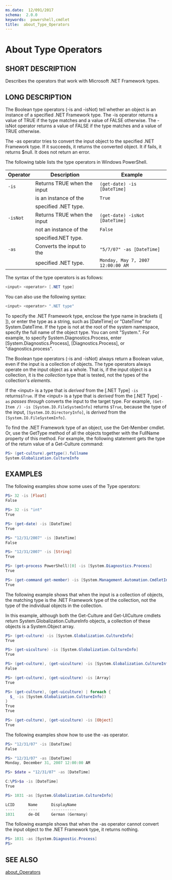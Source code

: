 ```yaml
---
ms.date:  12/091/2017
schema:  2.0.0
keywords:  powershell,cmdlet
title:  about_Type_Operators
---
```


# About Type Operators

## SHORT DESCRIPTION

Describes the operators that work with Microsoft .NET Framework types.

## LONG DESCRIPTION

The Boolean type operators (-is and -isNot) tell whether an object is an
instance of a specified .NET Framework type. The -is operator returns a
value of TRUE if the type matches and a value of FALSE otherwise. The
-isNot operator returns a value of FALSE if the type matches and a value of
TRUE otherwise.

The -as operator tries to convert the input object to the specified .NET
Framework type. If it succeeds, it returns the converted object. It if
fails, it returns \$null. It does not return an error.

The following table lists the type operators in  Windows PowerShell.

|Operator|Description                |Example                          |
|--------|---------------------------|---------------------------------|
|`-is`   |Returns TRUE when the input|`(get-date) -is [DateTime]`      |
|        |is an instance of the      |`True`                           |
|        |specified .NET type.       |                                 |
|`-isNot`|Returns TRUE when the input|`(get-date) -isNot [DateTime]`   |
|        |not an instance of the     |`False`                          |
|        |specified.NET type.        |                                 |
|`-as`   |Converts the input to the  |`"5/7/07" -as [DateTime]`        |
|        |specified .NET type.       |`Monday, May 7, 2007 12:00:00 AM`|

The syntax of the type operators is as follows:

```powershell
<input> <operator> [.NET type]
```

You can also use the following syntax:

```powershell
<input> <operator> ".NET type"
```

To specify the .NET Framework type, enclose the type name in brackets ([ ]),
or enter the type as a string, such as [DateTime] or "DateTime" for
System.DateTime. If the type is not at the root of the system namespace,
specify the full name of the object type. You can omit "System.". For
example, to specify System.Diagnostics.Process, enter
[System.Diagnostics.Process], [Diagnostics.Process], or
"diagnostics.process".

The Boolean type operators (-is and -isNot) always return a Boolean value,
even if the input is a collection of objects. The type operators always
operate on the input object as a whole. That is, if the input object is a
collection, it is the _collection_ type that is tested, not the types of the
collection's _elements_.

If the \<input> is a type that is _derived_ from the \[.NET Type\] `-is`
returns`$True`. If the \<input> is a type that is _derived_ from the \[.NET
Type\] `-as` _passes through_ converts the input to the target type. For
example, `(Get-Item /) -is [System.IO.FileSystemInfo]` returns `$True`,
because the type of the input, `[System.IO.DirectoryInfo]`, is _derived_ from
the `[System.IO.FileSystemInfo]`.

To find the .NET Framework type of an object, use the Get-Member cmdlet.
Or, use the GetType method of all the objects together with the FullName
property of this method. For example, the following statement gets the type
of the return value of a Get-Culture command:

```powershell
PS> (get-culture).gettype().fullname
System.Globalization.CultureInfo
```

## EXAMPLES
The following examples show some uses of the Type operators:

```powershell
PS> 32 -is [Float]
False

PS> 32 -is "int"
True

PS> (get-date) -is [DateTime]
True

PS> "12/31/2007" -is [DateTime]
False

PS> "12/31/2007" -is [String]
True

PS> (get-process PowerShell)[0] -is [System.Diagnostics.Process]
True

PS> (get-command get-member) -is [System.Management.Automation.CmdletInfo]
True
```

The following example shows that when the input is a collection of objects,
the matching type is the .NET Framework type of the collection, not the
type of the individual objects in the collection.

In this example, although both the Get-Culture and Get-UICulture cmdlets
return System.Globalization.CultureInfo objects, a collection of these
objects is a System.Object array.

```powershell
PS> (get-culture) -is [System.Globalization.CultureInfo]
True

PS> (get-uiculture) -is [System.Globalization.CultureInfo]
True

PS> (get-culture), (get-uiculture) -is [System.Globalization.CultureInfo]
False

PS> (get-culture), (get-uiculture) -is [Array]
True

PS> (get-culture), (get-uiculture) | foreach {
  $_ -is [System.Globalization.CultureInfo])
}
True
True

PS> (get-culture), (get-uiculture) -is [Object]
True
```

The following examples show how to use the -as operator.

```powershell
PS> "12/31/07" -is [DateTime]
False

PS> "12/31/07" -as [DateTime]
Monday, December 31, 2007 12:00:00 AM

PS> $date = "12/31/07" -as [DateTime]

C:\PS>$a -is [DateTime]
True

PS> 1031 -as [System.Globalization.CultureInfo]

LCID      Name      DisplayName
----      ----      -----------
1031      de-DE     German (Germany)
```

The following example shows that when the -as operator cannot convert the
input object to the .NET Framework type, it returns nothing.

```powershell
PS> 1031 -as [System.Diagnostic.Process]
PS>
```

## SEE ALSO

[about_Operators](about_Operators.md)